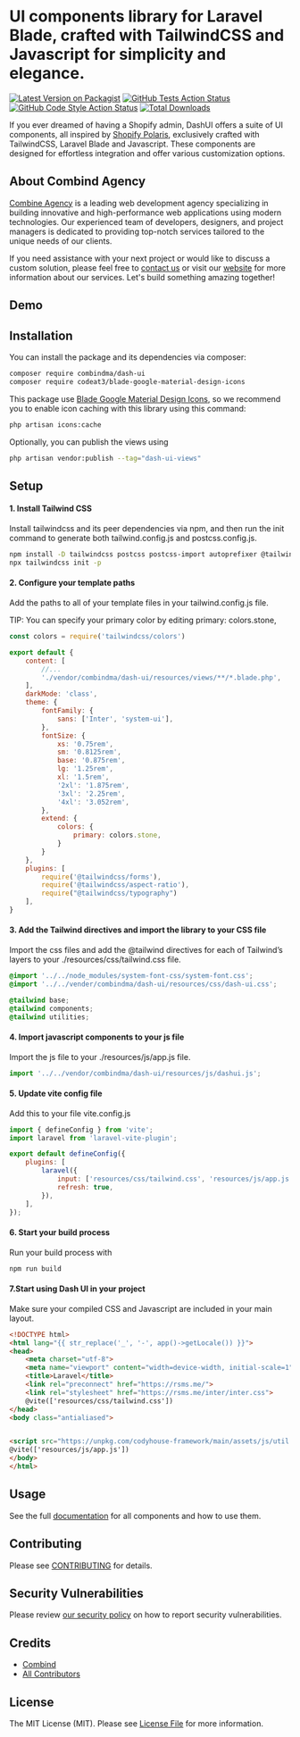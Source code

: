 # UI components library for Laravel Blade, crafted with TailwindCSS and Javascript for simplicity and elegance.

[![Latest Version on Packagist](https://img.shields.io/packagist/v/combindma/dash-ui.svg?style=flat-square)](https://packagist.org/packages/combindma/dash-ui)
[![GitHub Tests Action Status](https://img.shields.io/github/actions/workflow/status/combindma/dash-ui/run-tests.yml?branch=main&label=tests&style=flat-square)](https://github.com/combindma/dash-ui/actions?query=workflow%3Arun-tests+branch%3Amain)
[![GitHub Code Style Action Status](https://img.shields.io/github/actions/workflow/status/combindma/dash-ui/fix-php-code-style-issues.yml?branch=main&label=code%20style&style=flat-square)](https://github.com/combindma/dash-ui/actions?query=workflow%3A"Fix+PHP+code+style+issues"+branch%3Amain)
[![Total Downloads](https://img.shields.io/packagist/dt/combindma/dash-ui.svg?style=flat-square)](https://packagist.org/packages/combindma/dash-ui)


If you ever dreamed of having a Shopify admin, DashUI offers a suite of UI components, all inspired by [Shopify Polaris](https://polaris.shopify.com/components), exclusively crafted with TailwindCSS, Laravel Blade and Javascript. These components are designed for effortless integration and offer various customization options.

## About Combind Agency

[Combine Agency](https://combind.ma?utm_source=github&utm_medium=banner&utm_campaign=package_name) is a leading web development agency specializing in building innovative and high-performance web applications using modern technologies. Our experienced team of developers, designers, and project managers is dedicated to providing top-notch services tailored to the unique needs of our clients.

If you need assistance with your next project or would like to discuss a custom solution, please feel free to [contact us](mailto:hello@combind.ma) or visit our [website](https://combind.ma?utm_source=github&utm_medium=banner&utm_campaign=package_name) for more information about our services. Let's build something amazing together!

## Demo


## Installation

You can install the package and its dependencies via composer:

```bash
composer require combindma/dash-ui
composer require codeat3/blade-google-material-design-icons
```

This package use [Blade Google Material Design Icons](https://github.com/codeat3/blade-google-material-design-icons), so we recommend you to enable icon caching with this library using this command:
```bash
php artisan icons:cache
```

Optionally, you can publish the views using

```bash
php artisan vendor:publish --tag="dash-ui-views"
```

## Setup

#### 1. Install Tailwind CSS
Install tailwindcss and its peer dependencies via npm, and then run the init command to generate both tailwind.config.js and postcss.config.js.
```bash
npm install -D tailwindcss postcss postcss-import autoprefixer @tailwindcss/aspect-ratio @tailwindcss/forms @tailwindcss/typography system-font-css
npx tailwindcss init -p
```

#### 2. Configure your template paths
Add the paths to all of your template files in your tailwind.config.js file.

TIP: You can specify your primary color by editing primary: colors.stone,
```javascript
const colors = require('tailwindcss/colors')

export default {
    content: [
        //...
        './vendor/combindma/dash-ui/resources/views/**/*.blade.php',
    ],
    darkMode: 'class',
    theme: {
        fontFamily: {
            sans: ['Inter', 'system-ui'],
        },
        fontSize: {
            xs: '0.75rem',
            sm: '0.8125rem',
            base: '0.875rem',
            lg: '1.25rem',
            xl: '1.5rem',
            '2xl': '1.875rem',
            '3xl': '2.25rem',
            '4xl': '3.052rem',
        },
        extend: {
            colors: {
                primary: colors.stone,
            }
        }
    },
    plugins: [
        require('@tailwindcss/forms'),
        require('@tailwindcss/aspect-ratio'),
        require("@tailwindcss/typography")
    ],
}
```

#### 3. Add the Tailwind directives and import the library to your CSS file
Import the css files and add the @tailwind directives for each of Tailwind’s layers to your ./resources/css/tailwind.css file.
```css
@import '../../node_modules/system-font-css/system-font.css';
@import '../../vender/combindma/dash-ui/resources/css/dash-ui.css';

@tailwind base;
@tailwind components;
@tailwind utilities;
```

#### 4. Import javascript components to your js file
Import the js file to your ./resources/js/app.js file.
```javascript
import '../../vendor/combindma/dash-ui/resources/js/dashui.js';
```

#### 5. Update vite config file
Add this to your file vite.config.js
```javascript
import { defineConfig } from 'vite';
import laravel from 'laravel-vite-plugin';

export default defineConfig({
    plugins: [
        laravel({
            input: ['resources/css/tailwind.css', 'resources/js/app.js'],
            refresh: true,
        }),
    ],
});
```

#### 6. Start your build process
Run your build process with
```bash
npm run build
```

#### 7.Start using Dash UI in your project
Make sure your compiled CSS and Javascript are included in your main layout.
```html
<!DOCTYPE html>
<html lang="{{ str_replace('_', '-', app()->getLocale()) }}">
<head>
    <meta charset="utf-8">
    <meta name="viewport" content="width=device-width, initial-scale=1">
    <title>Laravel</title>
    <link rel="preconnect" href="https://rsms.me/">
    <link rel="stylesheet" href="https://rsms.me/inter/inter.css">
    @vite(['resources/css/tailwind.css'])
</head>
<body class="antialiased">


<script src="https://unpkg.com/codyhouse-framework/main/assets/js/util.js"></script>
@vite(['resources/js/app.js'])
</body>
</html>
```

## Usage
See the full [documentation](https://combind.notion.site/Dash-UI-288a0eaa11854c69acae5da7842ee788?pvs=4) for all components and how to use them. 

## Contributing

Please see [CONTRIBUTING](CONTRIBUTING.md) for details.

## Security Vulnerabilities

Please review [our security policy](../../security/policy) on how to report security vulnerabilities.

## Credits

- [Combind](https://github.com/Combind)
- [All Contributors](../../contributors)

## License

The MIT License (MIT). Please see [License File](LICENSE.md) for more information.
